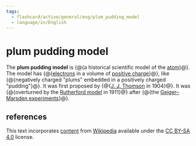 ```yaml
---
tags:
  - flashcard/active/general/eng/plum_pudding_model
  - language/in/English
---
```


# plum pudding model

The __plum pudding model__ is {@{a historical scientific model of the [atom](atom.md)}@}. The model has {@{[electrons](electron.md) in a volume of [positive charge](electric%20charge.md)}@}, like {@{negatively charged "plums" embedded in a positively charged "pudding"}@}. It was first proposed by {@{[J. J. Thomson](J.%20J.%20Thomson.md) in 1904}@}. It was {@{overturned by the [Rutherford model](Rutherford%20model.md) in 1911}@} after {@{the [Geiger–Marsden experiments](Geiger–Marsden%20experiments.md)}@}. <!--SR:!2026-03-13,909,330!2030-09-27,2051,290!2031-01-16,2139,290!2029-02-01,1613,290!2025-05-07,141,150!2026-01-11,737,250-->

## references

This text incorporates [content](https://en.wikipedia.org/wiki/plum_pudding_model) from [Wikipedia](Wikipedia.md) available under the [CC BY-SA 4.0](https://creativecommons.org/licenses/by-sa/4.0/) license.
